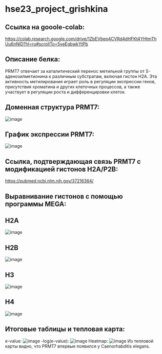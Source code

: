 # hse23_project_grishkina
## Ссылка на gooole-colab: <br />
https://colab.research.google.com/drive/1ZbEVbep4CVRd4dHFKt4YHtmThUu6nNID?hl=ru#scrollTo=5yeEgbwkYtPb
## Описание белка: <br />
PRMT7 отвечает за каталитический перенос метильной группы от S-аденозилметионина к различным субстратам, включая гистон Н2А. Эта активность метилирования играет роль в регуляции экспрессии генов, присутствия хроматина и других клеточных процессов, а также участвует в регуляции роста и дифференцировки клеток.
## Доменная структура PRMT7:
![image](https://github.com/Valeria2305/hse23_project_grishkina/assets/77625525/ee755417-64de-4cf9-947f-94872e4f1603)
## График экспрессии PRMT7:
![image](https://github.com/Valeria2305/hse23_project_grishkina/assets/77625525/72bc30cd-df47-408c-85c3-733a88a6ad15)
## Ссылка, подтверждающая связь PRMT7 с модификацией гистонов H2A/Р2B:
https://pubmed.ncbi.nlm.nih.gov/37216364/
## Выравнивание гистонов с помощью программы MEGA:
## H2A
![image](https://github.com/Valeria2305/hse23_project_grishkina/assets/77625525/98fe992b-5b07-47a7-8112-65e479cc0320)
## H2B
![image](https://github.com/Valeria2305/hse23_project_grishkina/assets/77625525/6d74a5f3-9750-49fa-a733-1de4b97199be)
## H3
![image](https://github.com/Valeria2305/hse23_project_grishkina/assets/77625525/7b718adb-ce66-4534-9ee8-d60b64b50c7e)
## H4
![image](https://github.com/Valeria2305/hse23_project_grishkina/assets/77625525/74ad25f0-dcbc-44ed-8e59-18f9c2b3e5ba)
## Итоговые таблицы и тепловая карта:
e-value:
![image](https://github.com/Valeria2305/hse23_project_grishkina/assets/77625525/92777704-9d76-4d14-9113-6ff73390ed6b)
-log(e-value):
![image](https://github.com/Valeria2305/hse23_project_grishkina/assets/77625525/5c01276d-197f-47d4-a83e-1a2747fb8f7b)
Heatmap:
![image](https://github.com/Valeria2305/hse23_project_grishkina/assets/77625525/18dd043e-e379-45d2-ba79-743aee2bcc85)
Из тепловой карты видно, что PRMT7 впервые появился у Caenorhabditis elegans.





